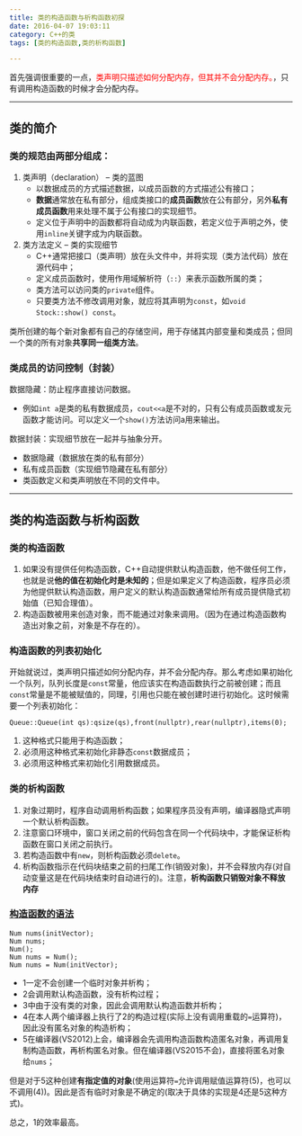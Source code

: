 ```yaml
---
title: 类的构造函数与析构函数初探
date: 2016-04-07 19:03:11
category: C++的类
tags: [类的构造函数,类的析构函数]

---
```


首先强调很重要的一点，<font color = red>类声明只描述如何分配内存，但其并不会分配内存。</font>，只有调用构造函数的时候才会分配内存。

---

## 类的简介

### 类的规范由两部分组成：
1. 类声明（declaration） – 类的蓝图
	+ 以数据成员的方式描述数据，以成员函数的方式描述公有接口；
	+ **数据**通常放在私有部分，组成类接口的**成员函数**放在公有部分，另外**私有成员函数**用来处理不属于公有接口的实现细节。
	+ 定义位于声明中的函数都将自动成为内联函数，若定义位于声明之外，使用`inline`关键字成为内联函数。
2. 类方法定义 – 类的实现细节
	+ C++通常把接口（类声明）放在头文件中，并将实现（类方法代码）放在源代码中；
	+ 定义成员函数时，使用作用域解析符（`::`）来表示函数所属的类；
	+ 类方法可以访问类的`private`组件。
	+ 只要类方法不修改调用对象，就应将其声明为`const`，如`void Stock::show() const`。

类所创建的每个新对象都有自己的存储空间，用于存储其内部变量和类成员；但同一个类的所有对象**共享同一组类方法**。

### 类成员的访问控制（封装）
数据隐藏：防止程序直接访问数据。
+ 例如`int a`是类的私有数据成员，`cout<<a`是不对的，只有公有成员函数或友元函数才能访问。可以定义一个`show()`方法访问a用来输出。

数据封装：实现细节放在一起并与抽象分开。
+ 数据隐藏（数据放在类的私有部分）
+ 私有成员函数（实现细节隐藏在私有部分）
+ 类函数定义和类声明放在不同的文件中。

---

## 类的构造函数与析构函数

### 类的构造函数
1. 如果没有提供任何构造函数，C++自动提供默认构造函数，他不做任何工作，也就是说**他的值在初始化时是未知的**；但是如果定义了构造函数，程序员必须为他提供默认构造函数，用户定义的默认构造函数通常给所有成员提供隐式初始值（已知合理值）。
2. 构造函数被用来创造对象，而不能通过对象来调用。（因为在通过构造函数构造出对象之前，对象是不存在的）。

### 构造函数的列表初始化
开始就说过，类声明只描述如何分配内存，并不会分配内存。那么考虑如果初始化一个队列，队列长度是`const`常量，他应该实在构造函数执行之前被创建；而且`const`常量是不能被赋值的，同理，引用也只能在被创建时进行初始化。这时候需要一个列表初始化：
```
Queue::Queue(int qs):qsize(qs),front(nullptr),rear(nullptr),items(0);
```
1. 这种格式只能用于构造函数；
2. 必须用这种格式来初始化非静态`const`数据成员；
3. 必须用这种格式来初始化引用数据成员。

### 类的析构函数

1. 对象过期时，程序自动调用析构函数；如果程序员没有声明，编译器隐式声明一个默认析构函数。
2. 注意窗口环境中，窗口关闭之前的代码包含在同一个代码块中，才能保证析构函数在窗口关闭之前执行。
3. 若构造函数中有`new`，则析构函数必须`delete`。
4. 析构函数指示在代码块结束之前的扫尾工作(销毁对象)，并不会释放内存(对自动变量这是在代码块结束时自动进行的)。注意，**析构函数只销毁对象不释放内存**

### [构造函数的语法](https://github.com/applefishsky009/Leetcode/blob/master/26%20-%20Remove%20Duplicates%20from%20Sorted%20Array/26%20-%20Remove%20Duplicates%20from%20Sorted%20Array.cpp)

```
Num nums(initVector);
Num nums;
Num();
Num nums = Num();
Num nums = Num(initVector);
```

+ 1一定不会创建一个临时对象并析构；
+ 2会调用默认构造函数，没有析构过程；
+ 3中由于没有类的对象，因此会调用默认构造函数并析构；
+ 4在本人两个编译器上执行了2的构造过程(实际上没有调用重载的`=`运算符)，因此没有匿名对象的构造析构；
+ 5在编译器(VS2012)上会，编译器会先调用构造函数构造匿名对象，再调用复制构造函数，再析构匿名对象。但在编译器(VS2015不会)，直接将匿名对象给`nums`；

但是对于5这种创建**有指定值的对象**(使用运算符`=`允许调用赋值运算符(5)，也可以不调用(4))。因此是否有临时对象是不确定的(取决于具体的实现是4还是5这种方式)。

总之，1的效率最高。